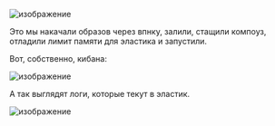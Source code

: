 ![изображение](https://user-images.githubusercontent.com/98019531/198306908-1f0c4238-c00a-435e-a9bd-267fc172eb63.png)

Это мы накачали образов через впнку, залили, стащили компоуз, отладили лимит памяти для эластика и запустили.

Вот, собственно, кибана:

![изображение](https://user-images.githubusercontent.com/98019531/198307642-132a99b6-9ac5-4348-9530-9a0d86d83ba1.png)

А так выглядят логи, которые текут в эластик.

![изображение](https://user-images.githubusercontent.com/98019531/198336235-1aa118a1-2035-408c-bb72-98b388d707fe.png)
